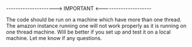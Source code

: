 ---------------------> IMPORTANT <---------------------

The code should be run on a machine which have more than one thread. The amazon instance running one will not work properly as it is running on one thread machine. Will be better if you set up and test it on a local machine. Let me know if any questions.
